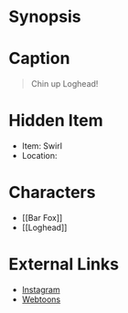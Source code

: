 # Synopsis


# Caption
> Chin up Loghead!

# Hidden Item
* Item: Swirl
* Location: <spoiler></spoiler>

# Characters
* [[Bar Fox]]
* [[Loghead]]

# External Links
* [Instagram](https://www.instagram.com/p/B8kA1CDHtYA/)
* [Webtoons](https://www.webtoons.com/en/challenge/twistwood-tales/31-loghead-has-a-drink/viewer?title_no=344740&episode_no=34)